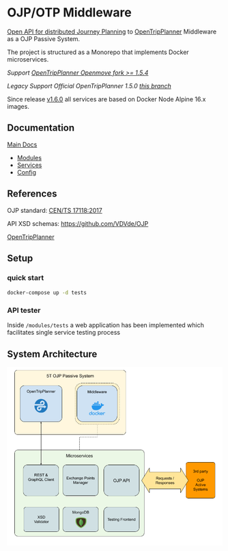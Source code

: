 # OJP/OTP Middleware

[Open API for distributed Journey Planning](https://github.com/VDVde/OJP) to [OpenTripPlanner](https://github.com/opentripplanner) Middleware as a OJP Passive System.

The project is structured as a Monorepo that implements Docker microservices.

*Support [OpenTripPlanner Openmove fork >= 1.5.4](https://github.com/openmove/OpenTripPlanner)*

*Legacy Support Official OpenTripPlanner 1.5.0 [this branch](https://github.com/openmove/ojp-middleware/tree/legacy-otp-v1.5.0)*

Since release [v1.6.0](https://github.com/openmove/ojp-middleware/tree/v1.6.0) all services are based on Docker Node Alpine 16.x images.

## Documentation

[Main Docs](docs/README.md)
- [Modules](docs/modules.md)
- [Services](docs/services.md)
- [Config](docs/config.md)

## References

OJP standard: [CEN/TS 17118:2017](https://standards.cen.eu/dyn/www/f?p=204:110:0::::FSP_LANG_ID,FSP_PROJECT:25,62236&cs=1B542F8CC8406A0BD65B6937689DD7740)

API XSD schemas: https://github.com/VDVde/OJP

[OpenTripPlanner](https://github.com/opentripplanner)

## Setup

### quick start

```bash
docker-compose up -d tests
```

### API tester

Inside ```/modules/tests``` a web application has been implemented which facilitates single service testing process


## System Architecture

![macro](docs/images/OJP_Architecture_macro.png)

